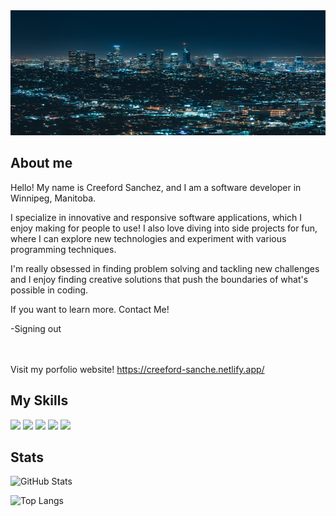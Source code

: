 <img style="width: 100%; height: 200px;" src="./img/banner.jpg">
  
  
## About me

Hello! My name is Creeford Sanchez, and I am a software developer in Winnipeg, Manitoba. <br>

I specialize in innovative and responsive software applications, which I enjoy making for people to use! I also love diving into side projects for fun, where I can explore new technologies and experiment with various programming techniques. <br>

I'm really obsessed in finding problem solving and tackling new challenges and I enjoy finding creative solutions that push the boundaries of what's possible in coding. <br>

If you want to learn more. Contact Me!

-Signing out

<br><br>
Visit my porfolio website! https://creeford-sanche.netlify.app/

## My Skills

<img src="https://img.shields.io/badge/CSS3-1572B6?style=for-the-badge&logo=css3&logoColor=white"> <img src="https://img.shields.io/badge/HTML5-E34F26?style=for-the-badge&logo=html5&logoColor=white"> <img src="https://img.shields.io/badge/JavaScript-F7DF1E?style=for-the-badge&logo=javascript&logoColor=black"> <img src="https://img.shields.io/badge/Java-ED8B00?style=for-the-badge&logo=openjdk&logoColor=white"> <img src="https://img.shields.io/badge/Netlify-00C7B7?style=for-the-badge&logo=netlify&logoColor=white">

## Stats

<img style="width: 450px;" src="https://github-readme-stats.vercel.app/api?username=CreefordSanchez&theme=tokyonight&show_icons=true" alt="GitHub Stats">

![Top Langs](https://github-readme-stats.vercel.app/api/top-langs/?username=CreefordSanchez&layout=compact)
